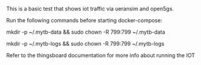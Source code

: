 This is a basic test that shows iot traffic via ueransim and open5gs.

Run the following commands before starting docker-compose:

mkdir -p ~/.mytb-data && sudo chown -R 799:799 ~/.mytb-data

mkdir -p ~/.mytb-logs && sudo chown -R 799:799 ~/.mytb-logs

Refer to the thingsboard documentation for more info about running the IOT
